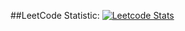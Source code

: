 ##LeetCode Statistic:
[![Leetcode Stats](https://leetcard.jacoblin.cool/dontpaniczy?theme=dark&font=Baloo&ext=contest)](https://leetcode.com/dontpaniczy/)
<!--
**dontpanicw/dontpanicw** is a ✨ _special_ ✨ repository because its `README.md` (this file) appears on your GitHub profile.

Here are some ideas to get you started:

- 🔭 I’m currently working on ...
- 🌱 I’m currently learning ...
- 👯 I’m looking to collaborate on ...
- 🤔 I’m looking for help with ...
- 💬 Ask me about ...
- 📫 How to reach me: ...
- 😄 Pronouns: ...
- ⚡ Fun fact: ...
-->
